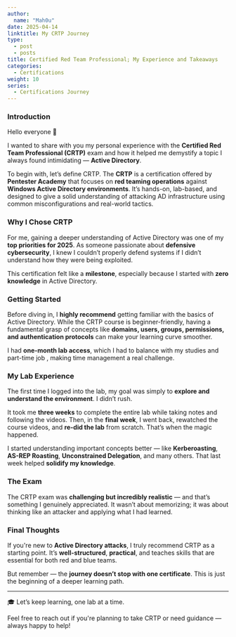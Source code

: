 ```yaml
---
author:
  name: "Mah0u"
date: 2025-04-14
linktitle: My CRTP Journey
type:
  - post
  - posts
title: Certified Red Team Professional; My Experience and Takeaways
categories:
  - Certifications
weight: 10
series:
  - Certifications Journey
---
```


### Introduction

Hello everyone 👋

I wanted to share with you my personal experience with the **Certified Red Team Professional (CRTP)** exam and how it helped me demystify a topic I always found intimidating — **Active Directory**.

To begin with, let’s define CRTP. The **CRTP** is a certification offered by **Pentester Academy** that focuses on **red teaming operations** against **Windows Active Directory environments**. It’s hands-on, lab-based, and designed to give a solid understanding of attacking AD infrastructure using common misconfigurations and real-world tactics.

### Why I Chose CRTP

For me, gaining a deeper understanding of Active Directory was one of my **top priorities for 2025**. As someone passionate about **defensive cybersecurity**, I knew I couldn’t properly defend systems if I didn’t understand how they were being exploited.

This certification felt like a **milestone**, especially because I started with **zero knowledge** in Active Directory. 

### Getting Started

Before diving in, I **highly recommend** getting familiar with the basics of Active Directory. While the CRTP course is beginner-friendly, having a fundamental grasp of concepts like **domains, users, groups, permissions, and authentication protocols** can make your learning curve smoother.

I had **one-month lab access**, which I had to balance with my studies and part-time job , making time management a real challenge.

### My Lab Experience

The first time I logged into the lab, my goal was simply to **explore and understand the environment**. I didn’t rush.

It took me **three weeks** to complete the entire lab while taking notes and following the videos. Then, in the **final week**, I went back, rewatched the course videos, and **re-did the lab** from scratch. That’s when the magic happened.

I started understanding important concepts better — like **Kerberoasting**, **AS-REP Roasting**, **Unconstrained Delegation**, and many others. That last week helped **solidify my knowledge**.

### The Exam

The CRTP exam was **challenging but incredibly realistic** — and that’s something I genuinely appreciated. It wasn’t about memorizing; it was about thinking like an attacker and applying what I had learned.

### Final Thoughts

If you're new to **Active Directory attacks**, I truly recommend CRTP as a starting point. It’s **well-structured**, **practical**, and teaches skills that are essential for both red and blue teams.

But remember — the **journey doesn’t stop with one certificate**. This is just the beginning of a deeper learning path.

---

🎓 Let’s keep learning, one lab at a time.

Feel free to reach out if you're planning to take CRTP or need guidance — always happy to help!

